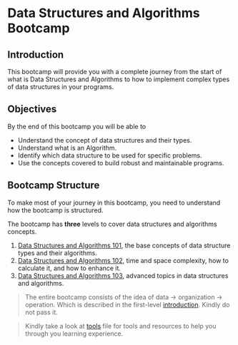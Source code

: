 # Data Structures and Algorithms Bootcamp

## Introduction 
This bootcamp will provide you with a complete journey from the start of what is Data Structures and Algorithms to how to implement complex types of data structures in your programs.


## Objectives
By the end of this bootcamp you will be able to
- Understand the concept of data structures  and their types.
- Understand what is an Algorithm.
- Identify which data structure to be used for specific problems.
- Use the concepts covered to build robust and maintainable programs.


## Bootcamp Structure 
To make most of your journey in this bootcamp, you need to understand how the bootcamp is structured. 

The bootcamp has **three** levels to cover data structures and algorithms concepts. 
1. [Data Structures and Algorithms 101](./data-structures-and-algorithms-101), the base concepts of data structure types and their algorithms.
2. [Data Structures and Algorithms 102](./data-structures-and-algorithms-102), time and space complexity, how to calculate it, and how to enhance it.
3. [Data Structures and Algorithms 103](./data-structures-and-algorithms-103), advanced topics in data structures and algorithms.

> The entire bootcamp consists of the idea of data -> organization -> operation. Which is described in the first-level [introduction](https://github.com/SAFCSP-Team/data-structures-and-algorithms-bootcamp/blob/main/data-structures-and-algorithms-101/01-introduction/01-introduction-to-data-structures-and-algorithms/01-introduction-to-data-structures-and-algorithms.md). Kindly do not pass it.

> Kindly take a look at [tools](./Tools.md) file for tools and resources to help you through you learning experience.
